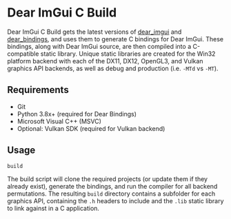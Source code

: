 # Dear ImGui C Build
Dear ImGui C Build gets the latest versions of
[dear_imgui](https://github.com/ocornut/imgui) and
[dear_bindings](https://github.com/dearimgui/dear_bindings), and uses them to
generate C bindings for Dear ImGui. These bindings, along with Dear ImGui
source, are then compiled into a C-compatible static library. Unique static
libraries are created for the Win32 platform backend with each of the DX11,
DX12, OpenGL3, and Vulkan graphics API backends, as well as debug and
production (i.e. `-MTd` vs `-MT`).

## Requirements
* Git
* Python 3.8x+ (required for Dear Bindings)
* Microsoft Visual C++ (MSVC)
* Optional: Vulkan SDK (required for Vulkan backend)

## Usage
```
build
```
The build script will clone the required projects (or update them if they
already exist), generate the bindings, and run the compiler for all backend
permutations. The resulting `build` directory contains a subfolder for each
graphics API, containing the `.h` headers to include and the `.lib` static
library to link against in a C application.